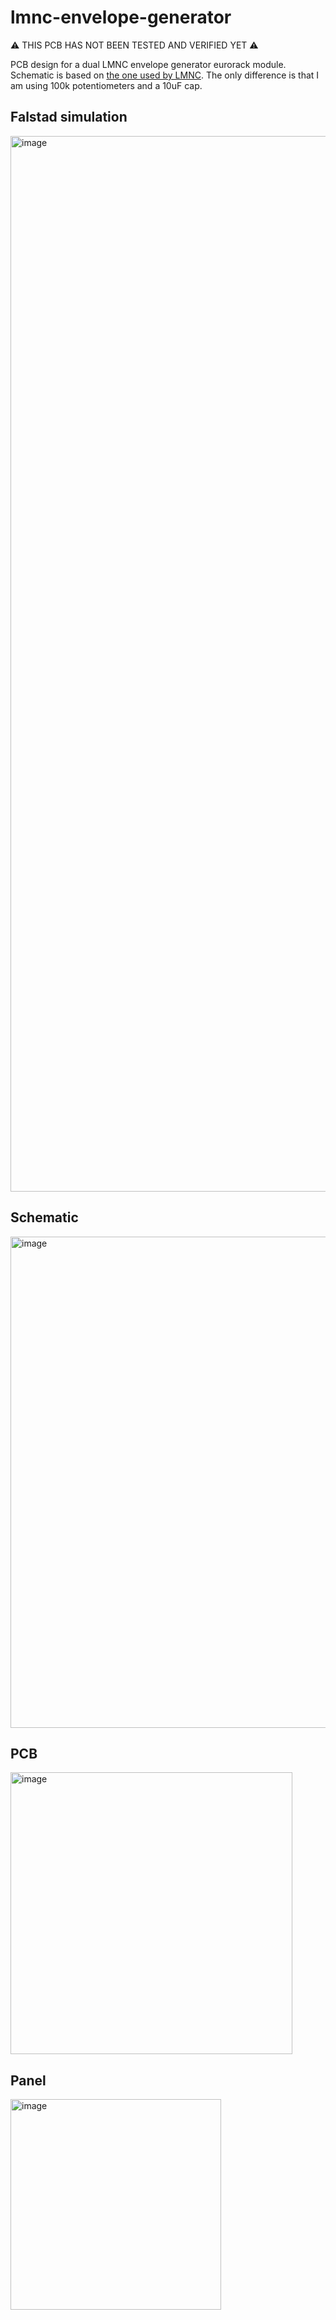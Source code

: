 # lmnc-envelope-generator

⚠️ THIS PCB HAS NOT BEEN TESTED AND VERIFIED YET ⚠️

PCB design for a dual LMNC envelope generator eurorack module.
Schematic is based on [the one used by LMNC](https://www.lookmumnocomputer.com/projects#/simple-envelope-generator).
The only difference is that I am using 100k potentiometers and a 10uF cap.

## Falstad simulation

<img width="1689" alt="image" src="https://user-images.githubusercontent.com/27863547/136830723-482faca6-a613-4445-8351-ced0a4ed6064.png">


## Schematic 

<img width="786" alt="image" src="https://user-images.githubusercontent.com/27863547/136832917-4c09b73d-89d5-4614-9f96-8bd1688ee6e2.png">


## PCB
<img width="451" alt="image" src="https://user-images.githubusercontent.com/27863547/136847440-cf9b9a0b-b372-4c4a-b385-a5299a416b99.png">



## Panel

<img width="337" alt="image" src="https://user-images.githubusercontent.com/27863547/136839708-dc8634a9-5fb0-4edc-a62f-8a27121ab2a3.png">
